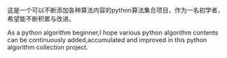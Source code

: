 这是一个可以不断添加各种算法内容的python算法集合项目，作为一名初学者，希望能不断积累与改进。


As a python algorithm beginner,I hope various python algorithm contents can be continuously added,accumulated and improved in this python algorithm collection project.
